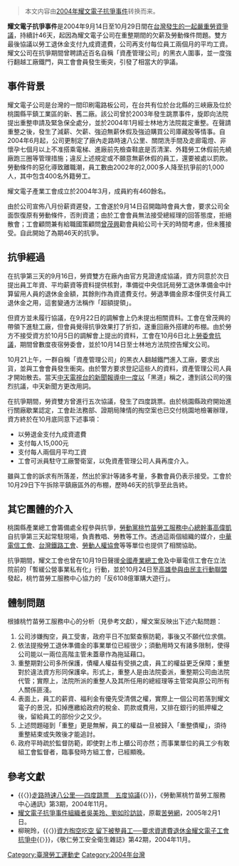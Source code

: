 > 本文内容由[2004年耀文電子抗爭事件](https://zh.wikipedia.org/wiki/2004年耀文電子抗爭事件)转换而来。


**耀文電子抗爭事件**是2004年9月14日至10月29日間在[台灣發生的一起嚴重勞資爭議](https://zh.wikipedia.org/wiki/台灣 "wikilink")，持續計46天，起因為耀文電子公司在重整期間的欠薪及勞動條件問題。雙方最後協議以勞工退休金支付九成資遣費，公司再支付每位員工兩個月的平均工資。耀文公司在抗爭期間曾聘請近百名自稱「資產管理公司」的黑衣人圍事，並一度強行翻越工廠鐵門，與工會會員發生衝突，引發了相當大的爭議。

## 事件背景

耀文電子公司是台灣的一間印刷電路板公司，在台共有位於台北縣的三峽廠及位於桃園縣平鎮工業區的新、舊二廠。該公司曾於2003年發生跳票事件，旋即向法院提出重整申請及緊急保全處分，並於2004年1月經士林地方法院裁定重整。在聲請重整之後，發生了減薪、欠薪、強迫無薪休假及強迫購買公司庫藏股等情事。自2004年6月起，公司更制定了廠內走路時速八公里、關閉洗手間及走廊電燈、非懷孕七個月以上不准搭乘電梯、進廠前先檢查鞋底是否清潔、外籍勞工休假前先繞廠跑三圈等管理措施；違反上述規定或不願意無薪休假的員工，還要被處以罰款。勞動條件的惡化導致離職潮，員工數由2002年的2,000多人降至抗爭前的1,000人，其中包含400名外籍勞工。

耀文電子產業工會成立於2004年3月，成員約有460餘名。

由於公司宣佈八月份薪資遲發，工會遂於9月14日召開臨時會員大會，要求公司全面恢復原有勞動條件，否則資遣；由於工會會員無法接受總經理的回答態度，拒絕散會；工會顧問兼有給職國策顧問[曾茂興](../Page/曾茂興.md "wikilink")勸會員給公司十天的時間考慮，但未獲接受。自此開始了為期46天的抗爭。

## 抗爭經過

在抗爭第三天的9月16日，勞資雙方在廠內由官方見證達成協議，資方同意於次日提出員工年資、平均薪資等資料提供核對，準備從中央信託局勞工退休準備金中計算留用人員的退休金金額，其餘則作為資遣費支付。勞退準備金原本僅供支付員工退休金之用，這套變通方法稱作「超額提領」。

但資方並未履行協議，在9月22日的調解會上仍未提出相關資料。工會在曾茂興的帶領下進駐工廠，但會員覺得抗爭效果打了折扣，遂重回廠外搭建的布棚。由於勞方不接受資方於10月5日的調解會上提出的資料，工會在10月6日北上[勞委會抗議](https://zh.wikipedia.org/wiki/勞委會 "wikilink")，期間曾數度夜宿勞委會，並於10月14日至士林地方法院控告耀文公司。

10月21上午，一群自稱「資產管理公司」的黑衣人翻越鐵門進入工廠，要求出貨，並與工會會員發生衝突。由於警方要求登記這些人的資料，資產管理公司人員才開始散去。當天[中天電視台的新聞報導中一度以](https://zh.wikipedia.org/wiki/中天電視台 "wikilink")「黑道」稱之，遭到該公司的強烈抗議，中天新聞方更改用詞。

在抗爭期間，勞資雙方曾進行五次協議，發生了四度跳票。由於桃園縣政府開始進行關廠歇業認定，工會赴法務部、證期局陳情的掏空案也已交付桃園地檢署辦理，資方終於在10月底同意下述事項：

  - 以勞退金支付九成資遣費
  - 支付每人15,000元
  - 支付每人兩個月平均工資
  - 工會可派員駐守工廠警衛室，以免資產管理公司人員再度介入。

雖與工會的訴求有所落差，然出於家計等諸多考量，多數會員仍表示接受。工會於10月29日下午拆除平鎮廠區外的布棚，歷時46天的抗爭至此告終。

## 其它團體的介入

桃園縣產業總工會籌備處全程參與抗爭，[勞動黨桃竹苗勞工服務中心總幹事](https://zh.wikipedia.org/wiki/勞動黨_\(台灣\) "wikilink")[高偉凱](../Page/高偉凱.md "wikilink")自抗爭第三天起常駐現場，負責教唱、勞教等工作。透過這兩個組織的媒介，[中華電信工會](../Page/中華電信工會.md "wikilink")、[台灣鐵路工會](../Page/台灣鐵路工會.md "wikilink")、[勞動人權協會](../Page/勞動人權協會.md "wikilink")等等單位也提供了相關協助。

抗爭期間，耀文工會也曾在10月19日聲援[全國產業總工會](../Page/全國產業總工會.md "wikilink")及中華電信工會在立法院前的「暫緩公營事業私有化」行動，並於10月24日至[高雄參與由](https://zh.wikipedia.org/wiki/高雄 "wikilink")[民主行動聯盟](../Page/民主行動聯盟.md "wikilink")發起，桃竹苗勞工服務中心協力的「反6108億軍購大遊行」。

## 體制問題

根據桃竹苗勞工服務中心的分析（見參考文獻），耀文案反映出下述六點問題：

1.  公司涉嫌掏空，員工受害，政府平日不加緊查察防範，事後又不願代位求償。
2.  依法提撥勞工退休準備金的事業單位已經很少；須動用時又有諸多限制，使得公司能以一兩位高階主管未蓋章作為拖延藉口。
3.  重整期對公司多所保護，債權人權益有受損之虞，員工的權益更乏保障；重整對於違法資方形同保護傘。形式上，重整人是由法院委派，重整期公司由法院代管；實際上，法院所派的重整人及其所任用的總經理等主管常與原公司所有人關係匪淺。
4.  表面上，員工的薪資、福利金有優先受清償之權，實際上一個公司若落到耀文電子的景況，扣掉應繳給政府的稅金、罰款或費用，又排在銀行的抵押權之後，留給員工的部份少之又少。
5.  上述問題碰到「重整」更是無解，員工的權益一旦被歸入「重整債權」，須待重整結束或失敗後才能追討。
6.  政府平時疏於監督防範，即使對上市上櫃公司亦然；而事業單位的員工少有敢組工會監督者，臨事發時方組工會，已經顯晚。

## 參考文獻

  - {{〈}}[走路時速八公里──四度跳票　五度協議](http://www.xiachao.org.tw/i_f_page.asp?repno=647){{〉}}，《勞動黨桃竹苗勞工服務中心通訊》第3期，2004年11月。
  - [耀文電子抗爭事件組織者吳美玲、劉如珍訪談](https://web.archive.org/web/20081226155055/http://tzm.laodongdang.org/_tzm/unions/0502011.htm)，原載[苦勞網](../Page/苦勞網.md "wikilink")，2005年2月1日。
  - 柳琬玲，{{〈}}[資方掏空吃空 留下被整員工──要求資遣費退休金耀文電子工會抗爭中](https://web.archive.org/web/20070825050629/http://www.catholic.org.tw/cicm/cicm_works/Chingjen/J42-4.htm){{〉}}，《敬仁勞工安全衛生雜誌》第42期，2004年11月。

[Category:臺灣勞工運動史](https://zh.wikipedia.org/wiki/Category:臺灣勞工運動史 "wikilink") [Category:2004年台灣](https://zh.wikipedia.org/wiki/Category:2004年台灣 "wikilink")